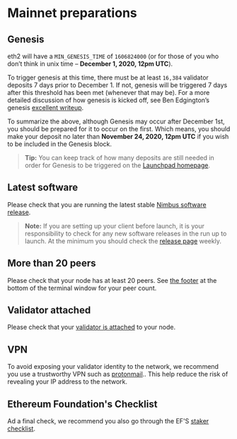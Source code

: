 # Mainnet preparations

## Genesis

eth2 will have a `MIN_GENESIS_TIME` of `1606824000` (or for those of you who don’t think in unix time – **December 1, 2020, 12pm UTC**).

To trigger genesis at this time, there must be at least `16,384` validator deposits 7 days prior to December 1. If not, genesis will be triggered 7 days after this threshold has been met (whenever that may be). For a more detailed discussion of how genesis is kicked off, see Ben Edgington’s genesis [excellent writeup](https://hackmd.io/@benjaminion/genesis).

To summarize the above, although Genesis may occur after December 1st, you should be prepared for it to occur on the first. Which means, you should make your deposit no later than **November 24, 2020, 12pm UTC** if you wish to be included in the Genesis block.

> **Tip:** You can keep track of how many deposits are still needed in order for Genesis to be triggered on the [Launchpad homepage](https://launchpad.ethereum.org/).

## Latest software

Please check that you are running the latest stable [Nimbus software release](https://github.com/status-im/nimbus-eth2/releases).

> **Note:** If you are setting up your client before launch, it is your responsibility  to check for any new software releases in the run up to launch. At the minimum you should check the [release page](https://github.com/status-im/nimbus-eth2/releases) weekly.

## More than 20 peers

Please check that your node has at least 20 peers. See [the footer](keep-an-eye.md#keep-track-of-your-syncing-progress) at the bottom of the terminal window for your peer count.

## Validator attached

Please check that your [validator is attached](keep-an-eye.md#make-sure-your-validator-is-attached) to your node.

## VPN

To avoid exposing your validator identity to the network, we recommend you use a trustworthy VPN such as [protonmail](https://protonmail.com/).. This help reduce the risk of revealing your IP address to the network.

## Ethereum Foundation's Checklist

Ad a final check, we recommend you also go through the EF'S [staker checklist](https://launchpad.ethereum.org/checklist).


